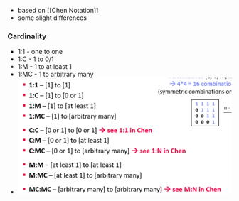 + based on [[Chen Notation]]
+ some slight differences

### Cardinality
+ 1:1 - one to one
+ 1:C - 1 to 0/1
+ 1:M - 1 to at least 1
+ 1:MC - 1 to arbitrary many
+ ![](../../../../z_images/Pasted%20image%2020220315121057.png)